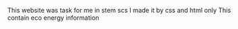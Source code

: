 This website was task for me in stem scs 
I made it by css and html only
This contain eco energy information
